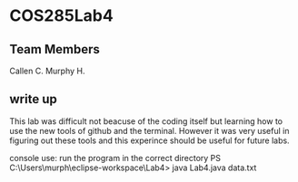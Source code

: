 # COS285Lab4

## Team Members
Callen C.
Murphy H.


## write up
This lab was difficult not beacuse of the coding itself but learning how to use the new tools of github and the terminal. However it was very useful in figuring out these tools and this experince should be useful for future labs.

console use:
run the program in the correct directory
PS C:\Users\murph\eclipse-workspace\Lab4>  java Lab4.java data.txt
